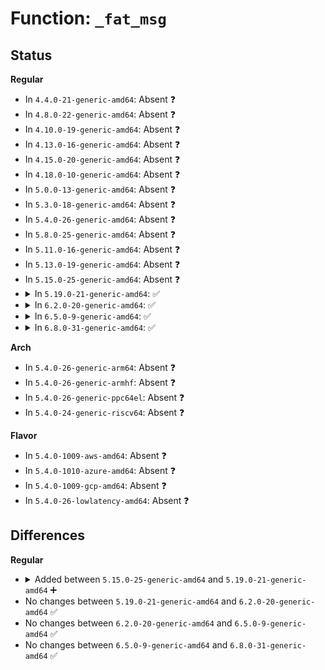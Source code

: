# Function: <code>_fat_msg</code>

## Status
<b>Regular</b>
<ul>
<li>
In <code>4.4.0-21-generic-amd64</code>: Absent ❓
</li>
<li>
In <code>4.8.0-22-generic-amd64</code>: Absent ❓
</li>
<li>
In <code>4.10.0-19-generic-amd64</code>: Absent ❓
</li>
<li>
In <code>4.13.0-16-generic-amd64</code>: Absent ❓
</li>
<li>
In <code>4.15.0-20-generic-amd64</code>: Absent ❓
</li>
<li>
In <code>4.18.0-10-generic-amd64</code>: Absent ❓
</li>
<li>
In <code>5.0.0-13-generic-amd64</code>: Absent ❓
</li>
<li>
In <code>5.3.0-18-generic-amd64</code>: Absent ❓
</li>
<li>
In <code>5.4.0-26-generic-amd64</code>: Absent ❓
</li>
<li>
In <code>5.8.0-25-generic-amd64</code>: Absent ❓
</li>
<li>
In <code>5.11.0-16-generic-amd64</code>: Absent ❓
</li>
<li>
In <code>5.13.0-19-generic-amd64</code>: Absent ❓
</li>
<li>
In <code>5.15.0-25-generic-amd64</code>: Absent ❓
</li>
<li>
<details>
<summary>In <code>5.19.0-21-generic-amd64</code>: ✅</summary>

```c
void _fat_msg(struct super_block * sb, const char * level, const char * fmt, void (anon))
```

```json
{
  "name": "_fat_msg",
  "collision_type": "Unique Global",
  "inline_type": "No",
  "funcs": [
    {
      "addr": 18446744071594063576,
      "name": "_fat_msg",
      "external": true,
      "loc": "fs/fat/misc.c:54",
      "file": "fs/fat/misc.c",
      "inline": "seen, unknown",
      "caller_inline": [],
      "caller_func": [
        "fs/fat/dir.c:fat_add_entries",
        "fs/fat/dir.c:fat_remove_entries",
        "fs/fat/dir.c:__fat_readdir",
        "fs/fat/dir.c:fat_search_long",
        "fs/fat/dir.c:fat_parse_short",
        "fs/fat/dir.c:fat__get_entry",
        "fs/fat/fatent.c:fat_ent_bread",
        "fs/fat/fatent.c:fat12_ent_bread",
        "fs/fat/inode.c:fat_fill_super",
        "fs/fat/inode.c:fat_fill_super",
        "fs/fat/inode.c:fat_fill_super",
        "fs/fat/inode.c:fat_fill_super",
        "fs/fat/inode.c:fat_fill_super",
        "fs/fat/inode.c:fat_fill_super",
        "fs/fat/inode.c:fat_fill_super",
        "fs/fat/inode.c:fat_fill_super",
        "fs/fat/inode.c:fat_fill_super",
        "fs/fat/inode.c:fat_fill_super",
        "fs/fat/inode.c:fat_fill_super",
        "fs/fat/inode.c:fat_fill_super",
        "fs/fat/inode.c:fat_fill_super",
        "fs/fat/inode.c:fat_read_static_bpb",
        "fs/fat/inode.c:fat_read_static_bpb",
        "fs/fat/inode.c:fat_read_static_bpb",
        "fs/fat/inode.c:fat_read_static_bpb",
        "fs/fat/inode.c:fat_read_bpb",
        "fs/fat/inode.c:fat_read_bpb",
        "fs/fat/inode.c:fat_read_bpb",
        "fs/fat/inode.c:fat_read_bpb",
        "fs/fat/inode.c:fat_read_bpb",
        "fs/fat/inode.c:fat_read_bpb",
        "fs/fat/inode.c:parse_options",
        "fs/fat/inode.c:parse_options",
        "fs/fat/inode.c:parse_options",
        "fs/fat/inode.c:__fat_write_inode",
        "fs/fat/inode.c:fat_set_state",
        "fs/fat/inode.c:fat_set_state",
        "fs/fat/inode.c:fat_evict_inode",
        "fs/fat/misc.c:fat_clusters_flush",
        "fs/fat/misc.c:fat_clusters_flush",
        "fs/fat/misc.c:__fat_fs_error",
        "fs/fat/misc.c:__fat_fs_error",
        "fs/fat/nfs.c:fat_rebuild_parent"
      ]
    }
  ],
  "symbols": [
    {
      "addr": 18446744071594063576,
      "name": "_fat_msg",
      "section": ".text",
      "bind": "STB_GLOBAL",
      "size": 172
    }
  ]
}
```
</details>
</li>
<li>
<details>
<summary>In <code>6.2.0-20-generic-amd64</code>: ✅</summary>

```c
void _fat_msg(struct super_block * sb, const char * level, const char * fmt, void (anon))
```

```json
{
  "name": "_fat_msg",
  "collision_type": "Unique Global",
  "inline_type": "No",
  "funcs": [
    {
      "addr": 18446744071585155776,
      "name": "_fat_msg",
      "external": true,
      "loc": "fs/fat/misc.c:54",
      "file": "fs/fat/misc.c",
      "inline": "seen, unknown",
      "caller_inline": [],
      "caller_func": [
        "fs/fat/dir.c:fat_add_entries",
        "fs/fat/dir.c:fat_remove_entries",
        "fs/fat/dir.c:__fat_readdir",
        "fs/fat/dir.c:fat_search_long",
        "fs/fat/dir.c:fat_parse_short",
        "fs/fat/dir.c:fat__get_entry",
        "fs/fat/fatent.c:fat_ent_bread",
        "fs/fat/fatent.c:fat12_ent_bread",
        "fs/fat/inode.c:fat_fill_super",
        "fs/fat/inode.c:fat_fill_super",
        "fs/fat/inode.c:fat_fill_super",
        "fs/fat/inode.c:fat_fill_super",
        "fs/fat/inode.c:fat_fill_super",
        "fs/fat/inode.c:fat_fill_super",
        "fs/fat/inode.c:fat_fill_super",
        "fs/fat/inode.c:fat_fill_super",
        "fs/fat/inode.c:fat_fill_super",
        "fs/fat/inode.c:fat_fill_super",
        "fs/fat/inode.c:fat_fill_super",
        "fs/fat/inode.c:fat_read_static_bpb",
        "fs/fat/inode.c:fat_read_static_bpb",
        "fs/fat/inode.c:fat_read_static_bpb",
        "fs/fat/inode.c:fat_read_static_bpb",
        "fs/fat/inode.c:fat_read_bpb",
        "fs/fat/inode.c:fat_read_bpb",
        "fs/fat/inode.c:fat_read_bpb",
        "fs/fat/inode.c:fat_read_bpb",
        "fs/fat/inode.c:fat_read_bpb",
        "fs/fat/inode.c:fat_read_bpb",
        "fs/fat/inode.c:parse_options",
        "fs/fat/inode.c:parse_options",
        "fs/fat/inode.c:parse_options",
        "fs/fat/inode.c:__fat_write_inode",
        "fs/fat/inode.c:fat_set_state",
        "fs/fat/inode.c:fat_set_state",
        "fs/fat/inode.c:fat_evict_inode",
        "fs/fat/misc.c:fat_clusters_flush",
        "fs/fat/misc.c:fat_clusters_flush",
        "fs/fat/misc.c:__fat_fs_error",
        "fs/fat/misc.c:__fat_fs_error",
        "fs/fat/nfs.c:fat_rebuild_parent"
      ]
    }
  ],
  "symbols": [
    {
      "addr": 18446744071585155776,
      "name": "_fat_msg",
      "section": ".text",
      "bind": "STB_GLOBAL",
      "size": 159
    }
  ]
}
```
</details>
</li>
<li>
<details>
<summary>In <code>6.5.0-9-generic-amd64</code>: ✅</summary>

```c
void _fat_msg(struct super_block * sb, const char * level, const char * fmt, void (anon))
```

```json
{
  "name": "_fat_msg",
  "collision_type": "Unique Global",
  "inline_type": "No",
  "funcs": [
    {
      "addr": 18446744071585384912,
      "name": "_fat_msg",
      "external": true,
      "loc": "fs/fat/misc.c:54",
      "file": "fs/fat/misc.c",
      "inline": "seen, unknown",
      "caller_inline": [],
      "caller_func": [
        "fs/fat/dir.c:fat_add_entries",
        "fs/fat/dir.c:fat_remove_entries",
        "fs/fat/dir.c:__fat_readdir",
        "fs/fat/dir.c:fat_search_long",
        "fs/fat/dir.c:fat_parse_short",
        "fs/fat/dir.c:fat__get_entry",
        "fs/fat/fatent.c:fat_ent_bread",
        "fs/fat/fatent.c:fat12_ent_bread",
        "fs/fat/inode.c:fat_fill_super",
        "fs/fat/inode.c:fat_fill_super",
        "fs/fat/inode.c:fat_fill_super",
        "fs/fat/inode.c:fat_fill_super",
        "fs/fat/inode.c:fat_fill_super",
        "fs/fat/inode.c:fat_fill_super",
        "fs/fat/inode.c:fat_fill_super",
        "fs/fat/inode.c:fat_fill_super",
        "fs/fat/inode.c:fat_fill_super",
        "fs/fat/inode.c:fat_fill_super",
        "fs/fat/inode.c:fat_fill_super",
        "fs/fat/inode.c:fat_read_static_bpb",
        "fs/fat/inode.c:fat_read_static_bpb",
        "fs/fat/inode.c:fat_read_static_bpb",
        "fs/fat/inode.c:fat_read_static_bpb",
        "fs/fat/inode.c:fat_read_bpb",
        "fs/fat/inode.c:fat_read_bpb",
        "fs/fat/inode.c:fat_read_bpb",
        "fs/fat/inode.c:fat_read_bpb",
        "fs/fat/inode.c:fat_read_bpb",
        "fs/fat/inode.c:fat_read_bpb",
        "fs/fat/inode.c:parse_options",
        "fs/fat/inode.c:parse_options",
        "fs/fat/inode.c:parse_options",
        "fs/fat/inode.c:__fat_write_inode",
        "fs/fat/inode.c:fat_set_state",
        "fs/fat/inode.c:fat_set_state",
        "fs/fat/inode.c:fat_evict_inode",
        "fs/fat/misc.c:fat_clusters_flush",
        "fs/fat/misc.c:fat_clusters_flush",
        "fs/fat/misc.c:__fat_fs_error",
        "fs/fat/misc.c:__fat_fs_error",
        "fs/fat/nfs.c:fat_rebuild_parent"
      ]
    }
  ],
  "symbols": [
    {
      "addr": 18446744071585384912,
      "name": "_fat_msg",
      "section": ".text",
      "bind": "STB_GLOBAL",
      "size": 159
    }
  ]
}
```
</details>
</li>
<li>
<details>
<summary>In <code>6.8.0-31-generic-amd64</code>: ✅</summary>

```c
void _fat_msg(struct super_block * sb, const char * level, const char * fmt, void (anon))
```

```json
{
  "name": "_fat_msg",
  "collision_type": "Unique Global",
  "inline_type": "No",
  "funcs": [
    {
      "addr": 18446744071585619776,
      "name": "_fat_msg",
      "external": true,
      "loc": "fs/fat/misc.c:54",
      "file": "fs/fat/misc.c",
      "inline": "seen, unknown",
      "caller_inline": [],
      "caller_func": [
        "fs/fat/dir.c:fat_add_entries",
        "fs/fat/dir.c:fat_remove_entries",
        "fs/fat/dir.c:__fat_readdir",
        "fs/fat/dir.c:fat_search_long",
        "fs/fat/dir.c:fat_parse_short",
        "fs/fat/dir.c:fat__get_entry",
        "fs/fat/fatent.c:fat_ent_bread",
        "fs/fat/fatent.c:fat12_ent_bread",
        "fs/fat/inode.c:fat_fill_super",
        "fs/fat/inode.c:fat_fill_super",
        "fs/fat/inode.c:fat_fill_super",
        "fs/fat/inode.c:fat_fill_super",
        "fs/fat/inode.c:fat_fill_super",
        "fs/fat/inode.c:fat_fill_super",
        "fs/fat/inode.c:fat_fill_super",
        "fs/fat/inode.c:fat_fill_super",
        "fs/fat/inode.c:fat_fill_super",
        "fs/fat/inode.c:fat_fill_super",
        "fs/fat/inode.c:fat_fill_super",
        "fs/fat/inode.c:fat_read_static_bpb",
        "fs/fat/inode.c:fat_read_static_bpb",
        "fs/fat/inode.c:fat_read_static_bpb",
        "fs/fat/inode.c:fat_read_static_bpb",
        "fs/fat/inode.c:fat_read_bpb",
        "fs/fat/inode.c:fat_read_bpb",
        "fs/fat/inode.c:fat_read_bpb",
        "fs/fat/inode.c:fat_read_bpb",
        "fs/fat/inode.c:fat_read_bpb",
        "fs/fat/inode.c:fat_read_bpb",
        "fs/fat/inode.c:parse_options",
        "fs/fat/inode.c:parse_options",
        "fs/fat/inode.c:parse_options",
        "fs/fat/inode.c:__fat_write_inode",
        "fs/fat/inode.c:fat_set_state",
        "fs/fat/inode.c:fat_set_state",
        "fs/fat/inode.c:fat_evict_inode",
        "fs/fat/misc.c:fat_clusters_flush",
        "fs/fat/misc.c:fat_clusters_flush",
        "fs/fat/misc.c:__fat_fs_error",
        "fs/fat/misc.c:__fat_fs_error",
        "fs/fat/nfs.c:fat_rebuild_parent"
      ]
    }
  ],
  "symbols": [
    {
      "addr": 18446744071585619776,
      "name": "_fat_msg",
      "section": ".text",
      "bind": "STB_GLOBAL",
      "size": 159
    }
  ]
}
```
</details>
</li>
</ul>
<b>Arch</b>
<ul>
<li>
In <code>5.4.0-26-generic-arm64</code>: Absent ❓
</li>
<li>
In <code>5.4.0-26-generic-armhf</code>: Absent ❓
</li>
<li>
In <code>5.4.0-26-generic-ppc64el</code>: Absent ❓
</li>
<li>
In <code>5.4.0-24-generic-riscv64</code>: Absent ❓
</li>
</ul>
<b>Flavor</b>
<ul>
<li>
In <code>5.4.0-1009-aws-amd64</code>: Absent ❓
</li>
<li>
In <code>5.4.0-1010-azure-amd64</code>: Absent ❓
</li>
<li>
In <code>5.4.0-1009-gcp-amd64</code>: Absent ❓
</li>
<li>
In <code>5.4.0-26-lowlatency-amd64</code>: Absent ❓
</li>
</ul>

## Differences
<b>Regular</b>
<ul>
<li>
<details>
<summary>Added between <code>5.15.0-25-generic-amd64</code> and <code>5.19.0-21-generic-amd64</code> ➕</summary>

```c
void _fat_msg(struct super_block * sb, const char * level, const char * fmt, void (anon))
```
</details>
</li>
<li>
No changes between <code>5.19.0-21-generic-amd64</code> and <code>6.2.0-20-generic-amd64</code> ✅
</li>
<li>
No changes between <code>6.2.0-20-generic-amd64</code> and <code>6.5.0-9-generic-amd64</code> ✅
</li>
<li>
No changes between <code>6.5.0-9-generic-amd64</code> and <code>6.8.0-31-generic-amd64</code> ✅
</li>
</ul>
